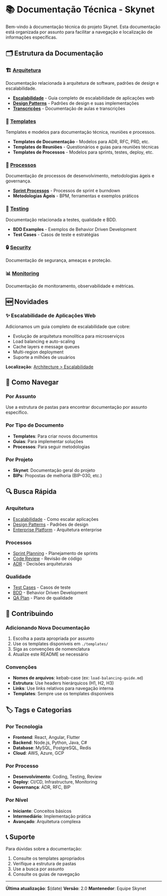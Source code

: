 # 📚 Documentação Técnica - Skynet

Bem-vindo à documentação técnica do projeto Skynet. Esta documentação está organizada por assunto para facilitar a navegação e localização de informações específicas.

## 🗂️ Estrutura da Documentação

### 🏗️ [Arquitetura](./architecture/)
Documentação relacionada à arquitetura de software, padrões de design e escalabilidade.

- **[Escalabilidade](./architecture/escalabilidade/)** - Guia completo de escalabilidade de aplicações web
- **[Design Patterns](./architecture/design-patterns/)** - Padrões de design e suas implementações
- **[Transcrições](./architecture/transcricao-aula-design-patterns/)** - Documentação de aulas e transcrições

### 🔧 [Templates](./templates/)
Templates e modelos para documentação técnica, reuniões e processos.

- **Templates de Documentação** - Modelos para ADR, RFC, PRD, etc.
- **Templates de Reuniões** - Questionários e guias para reuniões técnicas
- **Templates de Processos** - Modelos para sprints, testes, deploy, etc.

### 🚀 [Processos](./processes/)
Documentação de processos de desenvolvimento, metodologias ágeis e governança.

- **[Sprint Processos](./processes/sprint-processos-burndown/)** - Processos de sprint e burndown
- **Metodologias Ágeis** - BPM, ferramentas e exemplos práticos

### 🧪 [Testing](./testing/)
Documentação relacionada a testes, qualidade e BDD.

- **BDD Examples** - Exemplos de Behavior Driven Development
- **Test Cases** - Casos de teste e estratégias

### 🔒 [Security](./security/)
Documentação de segurança, ameaças e proteção.

### 📊 [Monitoring](./monitoring/)
Documentação de monitoramento, observabilidade e métricas.

## 🆕 Novidades

### ✨ Escalabilidade de Aplicações Web
Adicionamos um guia completo de escalabilidade que cobre:
- Evolução de arquitetura monolítica para microserviços
- Load balancing e auto-scaling
- Cache layers e message queues
- Multi-region deployment
- Suporte a milhões de usuários

**Localização**: [Architecture > Escalabilidade](./architecture/escalabilidade/)

## 📖 Como Navegar

### Por Assunto
Use a estrutura de pastas para encontrar documentação por assunto específico.

### Por Tipo de Documento
- **Templates**: Para criar novos documentos
- **Guias**: Para implementar soluções
- **Processos**: Para seguir metodologias

### Por Projeto
- **Skynet**: Documentação geral do projeto
- **BIPs**: Propostas de melhoria (BIP-030, etc.)

## 🔍 Busca Rápida

### Arquitetura
- [Escalabilidade](./architecture/escalabilidade/) - Como escalar aplicações
- [Design Patterns](./architecture/design-patterns/) - Padrões de design
- [Enterprise Platform](./enterprise-platform-architecture.md) - Arquitetura enterprise

### Processos
- [Sprint Planning](./templates/sprint-planning-template.md) - Planejamento de sprints
- [Code Review](./templates/code-review-template.md) - Revisão de código
- [ADR](./templates/adr-template.md) - Decisões arquiteturais

### Qualidade
- [Test Cases](./templates/test-case-template.md) - Casos de teste
- [BDD](./testing/bdd-example.md) - Behavior Driven Development
- [QA Plan](./templates/quality-assurance-plan-template.md) - Plano de qualidade

## 📝 Contribuindo

### Adicionando Nova Documentação
1. Escolha a pasta apropriada por assunto
2. Use os templates disponíveis em `./templates/`
3. Siga as convenções de nomenclatura
4. Atualize este README se necessário

### Convenções
- **Nomes de arquivos**: kebab-case (ex: `load-balancing-guide.md`)
- **Estrutura**: Use headers hierárquicos (H1, H2, H3)
- **Links**: Use links relativos para navegação interna
- **Templates**: Sempre use os templates disponíveis

## 🏷️ Tags e Categorias

### Por Tecnologia
- **Frontend**: React, Angular, Flutter
- **Backend**: Node.js, Python, Java, C#
- **Database**: MySQL, PostgreSQL, Redis
- **Cloud**: AWS, Azure, GCP

### Por Processo
- **Desenvolvimento**: Coding, Testing, Review
- **Deploy**: CI/CD, Infrastructure, Monitoring
- **Governança**: ADR, RFC, BIP

### Por Nível
- **Iniciante**: Conceitos básicos
- **Intermediário**: Implementação prática
- **Avançado**: Arquitetura complexa

## 📞 Suporte

Para dúvidas sobre a documentação:
1. Consulte os templates apropriados
2. Verifique a estrutura de pastas
3. Use a busca por assunto
4. Consulte os guias de navegação

---

**Última atualização**: $(date)
**Versão**: 2.0
**Mantenedor**: Equipe Skynet